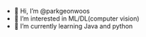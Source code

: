 - 👋 Hi, I’m @parkgeonwoos
- 👀 I’m interested in ML/DL(computer vision)
- 🌱 I’m currently learning Java and python

<!---
parkgeonwoos/parkgeonwoos is a ✨ special ✨ repository because its `README.md` (this file) appears on your GitHub profile.
You can click the Preview link to take a look at your changes.
--->
